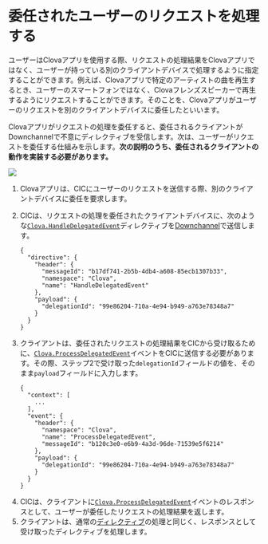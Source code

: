 # 委任されたユーザーのリクエストを処理する

ユーザーはClovaアプリを使用する際、リクエストの処理結果をClovaアプリではなく、ユーザーが持っている別のクライアントデバイスで処理するように指定することができます。例えば、Clovaアプリで特定のアーティストの曲を再生するとき、ユーザーのスマートフォンではなく、Clovaフレンズスピーカーで再生するようにリクエストすることができます。そのことを、Clovaアプリがユーザーのリクエストを別のクライアントデバイスに委任したといいます。

Clovaアプリがリクエストの処理を委任すると、委任されるクライアントがDownchannelで不意にディレクティブを受信します。次は、ユーザーがリクエストを委任する仕組みを示します。**次の説明のうち、委任されるクライアントの動作を実装する必要があります。**

![](/Develop/Assets/Images/CIC_Handle_Event_Delegation.svg)

<ol>
  <li>Clovaアプリは、CICにユーザーのリクエストを送信する際、別のクライアントデバイスに委任を要求します。</li>
  <li>
    <p>CICは、リクエストの処理を委任されたクライアントデバイスに、次のような<a href="/Develop/References/MessageInterfaces/Clova.md#HandleDelegatedEvent"><code>Clova.HandleDelegatedEvent</code></a>ディレクティブを<a href="/Develop/Guides/Interact_with_CIC.md#CreateConnection">Downchannel</a>で送信します。<p>
    <pre><code>{
  "directive": {
    "header": {
      "messageId": "b17df741-2b5b-4db4-a608-85ecb1307b33",
      "namespace": "Clova",
      "name": "HandleDelegatedEvent"
    },
    "payload": {
      "delegationId": "99e86204-710a-4e94-b949-a763e78348a7"
    }
  }
}</code></pre>
  </li>
  <li>
    <p>クライアントは、委任されたリクエストの処理結果をCICから受け取るために、<a href="/Develop/References/MessageInterfaces/Clova.md#ProcessDelegatedEvent"><code>Clova.ProcessDelegatedEvent</code></a>イベントをCICに送信する必要があります。その際、ステップ2で受け取った<code>delegationId</code>フィールドの値を、そのまま<code>payload</code>フィールドに入力します。</p>
    <pre><code>{
  "context": [
    ...
  ],
  "event": {
    "header": {
      "namespace": "Clova",
      "name": "ProcessDelegatedEvent",
      "messageId": "b120c3e0-e6b9-4a3d-96de-71539e5f6214"
    },
    "payload": {
      "delegationId": "99e86204-710a-4e94-b949-a763e78348a7"
    }
  }
}</code></pre>
  </li>
  <li>CICは、クライアントに<a href="/Develop/References/MessageInterfaces/Clova.md#ProcessDelegatedEvent"><code>Clova.ProcessDelegatedEvent</code></a>イベントのレスポンスとして、ユーザーが委任したリクエストの処理結果を返します。</li>
  <li>クライアントは、通常の<a href="/Develop/Guides/Interact_with_CIC.md#HandleDirective">ディレクティブ</a>の処理と同じく、レスポンスとして受け取ったディレクティブを処理します。</li>
</ol>
